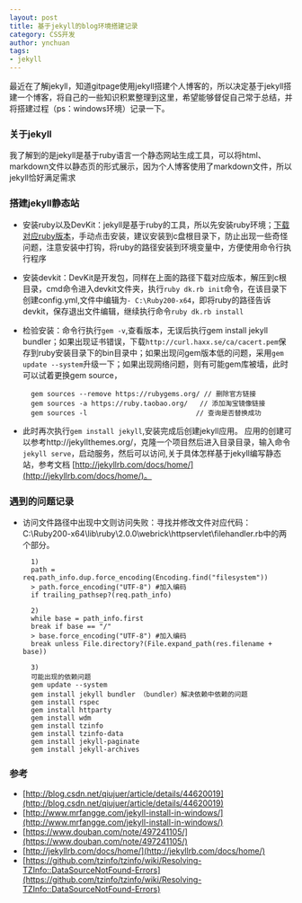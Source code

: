 ```yaml
---
layout: post
title: 基于jekyll的blog环境搭建记录
category: CSS开发
author: ynchuan
tags:
- jekyll
---
```


 最近在了解jekyll，知道gitpage使用jekyll搭建个人博客的，所以决定基于jekyll搭建一个博客，将自己的一些知识积累整理到这里，希望能够督促自己常于总结，并将搭建过程（ps：windows环境）记录一下。

### 关于jekyll
我了解到的是jekyll是基于ruby语言一个静态网站生成工具，可以将html、markdown文件以静态页的形式展示，因为个人博客使用了markdown文件，所以jekyll恰好满足需求

### 搭建jekyll静态站
- 安装ruby以及DevKit：jekyll是基于ruby的工具，所以先安装ruby环境；[下载对应ruby版本](http://rubyinstaller.org/downloads/)，手动点击安装，建议安装到c盘根目录下，防止出现一些奇怪问题，注意安装中打钩，将ruby的路径安装到环境变量中，方便使用命令行执行程序
- 安装devkit：DevKit是开发包，同样在上面的路径下载对应版本，解压到c根目录，cmd命令进入devkit文件夹，执行`ruby dk.rb init`命令，在该目录下创建config.yml,文件中编辑为`- C:\Ruby200-x64`，即将ruby的路径告诉devkit，保存退出文件编辑，继续执行命令`ruby dk.rb install`
- 检验安装：命令行执行`gem -v`,查看版本，无误后执行gem install jekyll bundler；如果出现证书错误，下载`http://curl.haxx.se/ca/cacert.pem`保存到ruby安装目录下的bin目录中；如果出现问gem版本低的问题，采用`gem update --system`升级一下；如果出现网络问题，则有可能gem库被墙，此时可以试着更换gem source，

        gem sources --remove https://rubygems.org/ // 删除官方链接
        gem sources -a https://ruby.taobao.org/   // 添加淘宝镜像链接
        gem sources -l                           // 查询是否替换成功

- 此时再次执行`gem install jekyll`,安装完成后创建jekyll应用。
应用的创建可以参考http://jekyllthemes.org/，克隆一个项目然后进入目录目录，输入命令`jekyll serve`，启动服务，然后可以访问,关于具体怎样基于jekyll编写静态站，参考文档 [http://jekyllrb.com/docs/home/](http://jekyllrb.com/docs/home/)。


### 遇到的问题记录
- 访问文件路径中出现中文则访问失败：寻找并修改文件对应代码：C:\Ruby200-x64\lib\ruby\2.0.0\webrick\httpservlet\filehandler.rb中的两个部分。

		1)
		path = req.path_info.dup.force_encoding(Encoding.find("filesystem"))
		> path.force_encoding("UTF-8") #加入编码
		if trailing_pathsep?(req.path_info)

		2)
		while base = path_info.first
		break if base == "/"
		> base.force_encoding("UTF-8") #加入编码
		break unless File.directory?(File.expand_path(res.filename + base))

        3)
        可能出现的依赖问题
        gem update --system
        gem install jekyll bundler （bundler）解决依赖中依赖的问题
        gem install rspec
        gem install httparty
        gem install wdm
        gem install tzinfo
        gem install tzinfo-data
        gem install jekyll-paginate
        gem install jekyll-archives


### 参考
- [http://blog.csdn.net/qiujuer/article/details/44620019](http://blog.csdn.net/qiujuer/article/details/44620019)
- [http://www.mrfangge.com/jekyll-install-in-windows/](http://www.mrfangge.com/jekyll-install-in-windows/)
- [https://www.douban.com/note/497241105/](https://www.douban.com/note/497241105/)
- [http://jekyllrb.com/docs/home/](http://jekyllrb.com/docs/home/)
- [https://github.com/tzinfo/tzinfo/wiki/Resolving-TZInfo::DataSourceNotFound-Errors](https://github.com/tzinfo/tzinfo/wiki/Resolving-TZInfo::DataSourceNotFound-Errors)